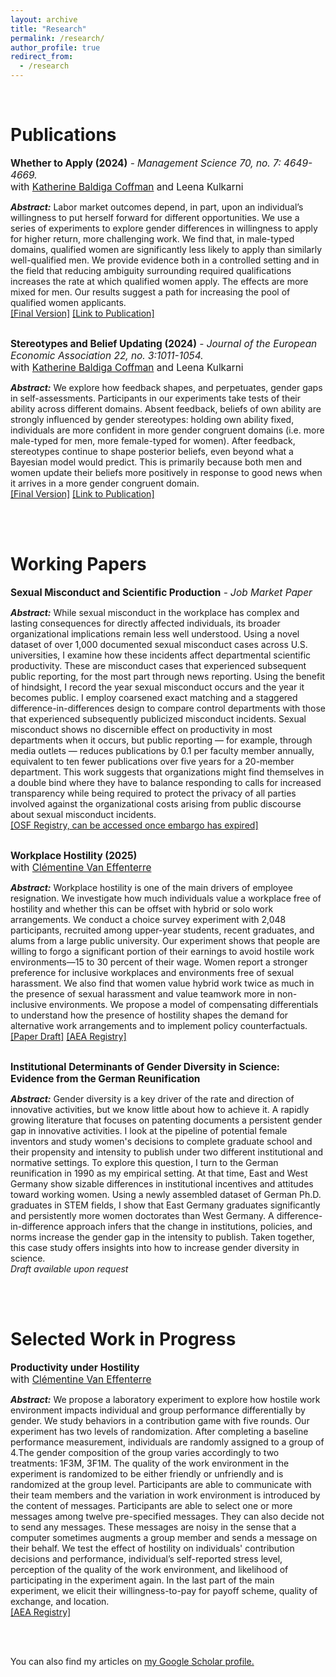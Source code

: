 ```yaml
---
layout: archive
title: "Research"
permalink: /research/
author_profile: true
redirect_from:
  - /research
---
```

<br>

# Publications

<div style="font-size: 1.1em;"><strong>Whether to Apply (2024)</strong>  <i> -  Management Science 70, no. 7: 4649-4669. </i><br>
with <a href="https://sites.google.com/site/kbaldigacoffman/">Katherine Baldiga Coffman</a> and Leena Kulkarni</div>
<p> <b><i>Abstract:</i></b> Labor market outcomes depend, in part, upon an individual’s willingness to put herself forward 
for different opportunities. We use a series of experiments to explore gender differences in willingness to apply for 
higher return, more challenging work. We find that, in male-typed domains, qualified women are significantly less likely 
to apply than similarly well-qualified men. We provide evidence both in a controlled setting and in the field that reducing 
ambiguity surrounding required qualifications increases the rate at which qualified women apply. The effects are more mixed 
for men. Our results suggest a path for increasing the pool of qualified women applicants. <br>
<a href="http://manuelacollis.github.io/files/Coffman_Collis_Kulkarni_2024_MS_Apply.pdf">[Final Version]</a> <a href="https://pubsonline.informs.org/doi/10.1287/mnsc.2023.4907">[Link to Publication]</a></p>

<br>

<div style="font-size: 1.1em;"><strong>Stereotypes and Belief Updating (2024)</strong>  <i> - Journal of the European Economic Association 22, no. 3:1011-1054. </i><br>
with <a href="https://sites.google.com/site/kbaldigacoffman/">Katherine Baldiga Coffman</a> and Leena Kulkarni</div>
<p><b><i>Abstract:</i></b> We explore how feedback shapes, and perpetuates, gender gaps in self-assessments. Participants 
in our experiments take tests of their ability across different domains. Absent feedback, beliefs of own 
ability are strongly influenced by gender stereotypes: holding own ability fixed, individuals are more 
confident in more gender congruent domains (i.e. more male-typed for men, more female-typed for 
women). After feedback, stereotypes continue to shape posterior beliefs, even beyond what a Bayesian 
model would predict. This is primarily because both men and women update their beliefs more positively 
in response to good news when it arrives in a more gender congruent domain.  <br>
<a href="http://manuelacollis.github.io/files/Coffman_Collis_Kulkarni_2024_JEEA_Stereotypes.pdf">[Final Version]</a> <a href="https://academic.oup.com/jeea/advance-article-abstract/doi/10.1093/jeea/jvad063/7333976?redirectedFrom=fulltext">[Link to Publication]</a></p>

<br><br>

# Working Papers

<div style="font-size: 1.1em;"><strong>Sexual Misconduct and Scientific Production</strong> <i> - Job Market Paper </i><br></div>
<p> <b><i>Abstract:</i></b> While sexual misconduct in the workplace has complex and lasting consequences for directly affected individuals, its broader organizational implications remain less well understood. Using a novel dataset of over 1,000 documented sexual misconduct cases across U.S. universities, I examine how these incidents affect departmental scientific productivity. These are misconduct cases that experienced subsequent public reporting, for the most part through news reporting. Using the benefit of hindsight, I record the year sexual misconduct occurs and the year it becomes public. I employ coarsened exact matching and a staggered difference-in-differences design to compare control departments with those that experienced subsequently publicized misconduct incidents. Sexual misconduct shows no discernible effect on productivity in most departments when it occurs, but public reporting &mdash; for example, through media outlets &mdash; reduces publications by 0.1 per faculty member annually, equivalent to ten fewer publications over five years for a 20-member department. This work suggests that organizations might find themselves in a double bind where they have to balance responding to calls for increased transparency while being required to protect the privacy of all parties involved against the organizational costs arising from public discourse about sexual misconduct incidents.<br>
<!-- <a href="http://manuelacollis.github.io/files/JMP_Collis_Misconduct_Scientific_Production.pdf">[Paper Draft]</a> --> <a href="https://osf.io/zx3gu">[OSF Registry, can be accessed once embargo has expired]</a></p>

<br>

<div style="font-size: 1.1em;"><strong>Workplace Hostility (2025)</strong> <br>
with <a href="https://sites.google.com/site/vaneffenterreclementine/home">Clémentine Van Effenterre</a></div>
<p> <b><i>Abstract:</i></b> Workplace hostility is one of the main drivers of employee resignation. We investigate how much individuals value a workplace free of hostility and whether this can be offset with hybrid or solo work arrangements. We conduct a choice survey experiment with 2,048 participants, recruited among upper-year students, recent graduates, and alums from a large public university. Our experiment shows that people are willing to forgo a significant portion of their earnings to avoid hostile work environments—15 to 30 percent of their wage. Women report a stronger preference for inclusive workplaces and environments free of sexual harassment. We also find that women value hybrid work twice as much in the presence of sexual harassment and value teamwork more in non- inclusive environments. We propose a model of compensating differentials to understand how the presence of hostility shapes the demand for alternative work arrangements and to implement policy counterfactuals. <br>
<a href="http://manuelacollis.github.io/files/Collis_Van_Effenterre_Workplace_Hostility_2025.pdf">[Paper Draft]</a> <a href="https://www.socialscienceregistry.org/trials/11438">[AEA Registry]</a></p>

<br>

<div style="font-size: 1.1em;"><strong>Institutional Determinants of Gender Diversity in Science: Evidence from the German Reunification</strong><br></div>
<p> <b><i>Abstract:</i></b> Gender diversity is a key driver of the rate and direction of innovative activities, but we know little about how to achieve it. A rapidly growing literature that focuses on patenting documents a persistent gender gap in innovative activities. I look at the pipeline of potential female inventors and study women's decisions to complete graduate school and their propensity and intensity to publish under two different institutional and normative settings. To explore this question, I turn to the German reunification in 1990 as my empirical setting. At that time, East and West Germany show sizable differences in institutional incentives and attitudes toward working women. Using a newly assembled dataset of German Ph.D. graduates in STEM fields, I show that East Germany graduates significantly and persistently more women doctorates than West Germany. A difference-in-difference approach infers that the change in institutions, policies, and norms increase the gender gap in the intensity to publish. Taken together, this case study offers insights into how to increase gender diversity in science. <br> 
 <i>Draft available upon request</i> </p>

<br><br>

# Selected Work in Progress

<div style="font-size: 1.1em;"><strong>Productivity under Hostility</strong><br>
with <a href="https://sites.google.com/site/vaneffenterreclementine/home">Clémentine Van Effenterre</a></div>
<p> <b><i>Abstract:</i></b> We propose a laboratory experiment to explore how hostile work environment impacts individual and group performance differentially by gender. We study behaviors in a contribution game with five rounds. Our experiment has two levels of randomization. After completing a baseline performance measurement,  individuals are randomly assigned to a group of 4.The gender composition of the group varies accordingly to two treatments: 1F3M, 3F1M. The quality of the work environment in the experiment is randomized to be either friendly or unfriendly and is randomized at the group level. Participants are able to communicate with their team members and the variation in work environment is introduced by the content of messages. Participants are able to select one or more messages among twelve pre-specified messages. They can also decide not to send any messages. These messages are noisy in the sense that a computer sometimes augments a group member and sends a message on their behalf. We test the effect of hostility on individuals' contribution decisions and performance, individual’s self-reported stress level, perception of the quality of the work environment, and likelihood of participating in the experiment again. In the last part of the main experiment, we elicit their willingness-to-pay for payoff scheme, quality of exchange, and location.  <br>
<a href="https://www.socialscienceregistry.org/trials/14927">[AEA Registry]</a></p>


<!-- 
# Work in Progress
### Hostility and Productivity <br>
with [Clémentine Van Effenterre](https://sites.google.com/site/vaneffenterreclementine/home) <br>

<i>Piloting Stage</i>
### Sexual Misconduct and its effect on organizations, careers, and the field <br>
<i>Data Collection</i>
-->


<br>
<br>

You can also find my articles on <u><a href="https://scholar.google.com/citations?user=qgqzmMwAAAAJ&hl=en">my Google Scholar profile</a>.</u>

